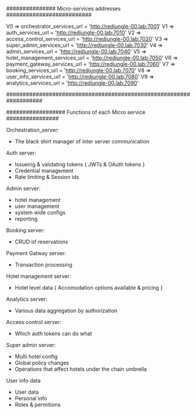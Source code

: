 
############### Micro-services addresses ##########################

V0 => orchestrator_services_url = 'http://redjungle-00.lab:7001'
V1 => auth_services_url = 'http://redjungle-00.lab:7010'
V2 => access_control_services_url = 'http://redjungle-00.lab:7020'
V3 => super_admin_services_url = 'http://redjungle-00.lab:7030'
V4 => admin_services_url = 'http://redjungle-00.lab:7040'
V5 => hotel_management_services_url = 'http://redjungle-00.lab:7050'
V6 => payment_gateway_services_url = 'http://redjungle-00.lab:7060'
V7 => booking_services_url = 'http://redjungle-00.lab:7070'
V8 => user_info_services_url = 'http://redjungle-00.lab:7080'
V9 => analytics_services_url = 'http://redjungle-00.lab:7090'

###################################################################


################## Functions of each Micro service ################

Orchestration_server:
- The black shirt manager of inter server communication

Auth server:
- Issueing & validating tokens { JWTs & OAuth tokens }
- Credential management
- Rate limiting & Session ids

Admin server:
- hotel management
- user management
- system wide configs
- reporting

Booking server:
- CRUD of reservations

Payment Gatway server:
- Transaction processing

Hotel management server:
- Hotel level data { Accomodation options available & pricing }

Analytics server:
- Various data aggregation by authorization

Access control server:
- Which auth tokens can do what 

Super admin server:
- Multi hotel config
- Global policy changes
- Operations that affect hotels under the chain umbrella

User info data
- User data
- Personal info
- Roles & permitions





















